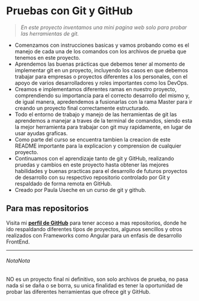 # Pruebas con Git y GitHub

> *En este proyecto inventamos una mini pagina web solo para probar las herramientas de git.*

- Comenzamos con instrucciones basicas y vamos probando como es el manejo de cada una de los comandos con los archivos de prueba que tenemos en este proyecto.
- Aprendemos las buenas prácticas que debemos tener al momento de implementar git en un proyecto, incluyendo los casos en que debemos trabajar para empresas o proyectos diferentes a los personales, con el apoyo de varios desarrolladores y roles importantes como los DevOps.
- Creamos e implementamos diferentes ramas en nuestro proyecto, comprendiendo su importancia para el correcto desarrollo del mismo y, de igual manera, apredendemos a fusionarlas con la rama Master para ir creando un proyecto final correctamente estructurado.
- Todo el entorno de trabajo y manejo de las herramientas de git las aprendemos a manejar a traves de la terminal de comandos, siendo esta la mejor herramienta para trabajar con git muy rapidamente, en lugar de usar ayudas graficas.
- Como parte del curso se encuentra tambien la creacion de este README importante para la explicacion y comprension de cualquier proyecto.
- Continuamos con el aprendizaje tanto de git y GitHub, realizando pruedas y cambios en este proyecto hasta obtener las mejores habilidades y buenas practicas para el desarrollo de futuros proyectos de desarrollo con su respectivo repositorio controlado por Git y respaldado de forma remota en GitHub.
- Creado por Paula Useche en un curso de git y github.


## Para mas repositorios

Visita mi [**perfil de GitHub**](https://github.com/PaulaCUM "perfil de GitHub") para tener acceso a mas repositorios, donde he ido respaldando diferentes tipos de proyectos, algunos sencillos y otros realizados con Frameworks como Angular para un enfasis de desarrollo FrontEnd.

------------
###### NotaNota
NO es un proyecto final ni definitivo, son solo archivos de prueba, no pasa nada si se daña o se borra, su unica finalidad es tener la oportunidad de probar las diferentes herramientas que ofrece git y GitHub.
